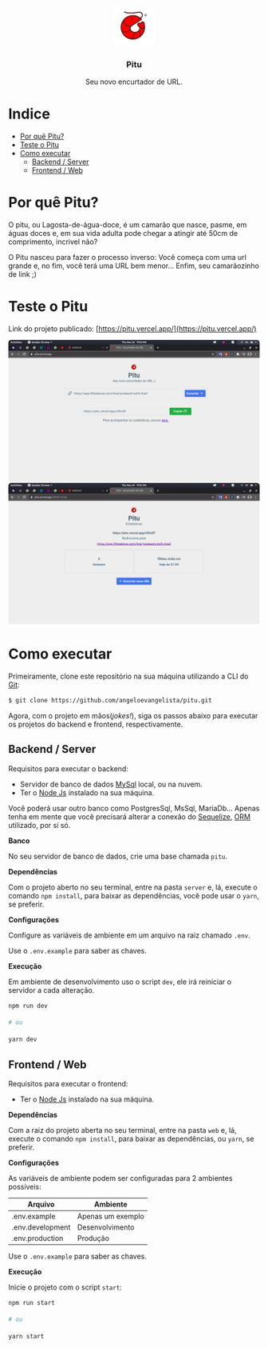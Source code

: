 <p align="center">
  <a href="https://github.com/angeloevangelista/pitu">
    <img src="./.github/images/logo.png" alt="Pitu - Encurtador de URL" width="80">
  </a>

  <h3 align="center">Pitu</h3>

  <p align="center">
    Seu novo encurtador de URL.
  </p>
</p>

# Indice

- [Por quê Pitu?](#por-quê-pitu?)
- [Teste o Pitu](#teste-o-pitu)
- [Como executar](#como-executar)
  - [Backend / Server](#backend-/-server)
  - [Frontend / Web](#frontend-/-web)

# Por quê Pitu?

O pitu, ou Lagosta-de-água-doce, é um camarão que nasce, pasme, em águas doces e, em sua vida adulta pode chegar a atingir até 50cm de comprimento, incrivel não?

O Pitu nasceu para fazer o processo inverso: Você começa com uma url grande e, no fim, você terá uma URL bem menor... Enfim, seu camarãozinho de link ;)

# Teste o Pitu

Link do projeto publicado: [https://pitu.vercel.app/](https://pitu.vercel.app/)

![Pitu - Preview 01](./.github/images/preview-01.png)
![Pitu - Preview 02](./.github/images/preview-02.png)

# Como executar

Primeiramente, clone este repositório na sua máquina utilizando a CLI do [Git](https://git-scm.com/):

```bash
$ git clone https://github.com/angeloevangelista/pitu.git
```

Agora, com o projeto em mãos(_jokes!_), siga os passos abaixo para executar os projetos do backend e frontend, respectivamente.

## Backend / Server

Requisitos para executar o backend:

- Servidor de banco de dados [MySql](https://www.mysql.com/) local, ou na nuvem.
- Ter o [Node Js](https://nodejs.org/en/) instalado na sua máquina.

Você poderá usar outro banco como PostgresSql, MsSql, MariaDb... Apenas tenha em mente que você precisará alterar a conexão do [Sequelize](https://sequelize.org/), [ORM](https://en.wikipedia.org/wiki/Object%E2%80%93relational_mapping) utilizado, por sí só.

**Banco**

No seu servidor de banco de dados, crie uma base chamada `pitu`.

**Dependências**

Com o projeto aberto no seu terminal, entre na pasta `server` e, lá, execute o comando `npm install`, para baixar as dependências, você pode usar o `yarn`, se preferir.

**Configurações**

Configure as variáveis de ambiente em um arquivo na raiz chamado `.env`.

Use o `.env.example` para saber as chaves.

**Execução**

Em ambiente de desenvolvimento uso o script `dev`, ele irá reiniciar o servidor a cada alteração.

```bash
npm run dev

# ou

yarn dev
```

## Frontend / Web

Requisitos para executar o frontend:

- Ter o [Node Js](https://nodejs.org/en/) instalado na sua máquina.

**Dependências**

Com a raiz do projeto aberta no seu terminal, entre na pasta `web` e, lá, execute o comando `npm install`, para baixar as dependências, ou `yarn`, se preferir.

**Configurações**

As variáveis de ambiente podem ser configuradas para 2 ambientes possíveis:

| Arquivo          | Ambiente          |
| ---------------- | ----------------- |
| .env.example     | Apenas um exemplo |
| .env.development | Desenvolvimento   |
| .env.production  | Produção          |

Use o `.env.example` para saber as chaves.

**Execução**

Inicie o projeto com o script `start`:

```bash
npm run start

# ou

yarn start
```
